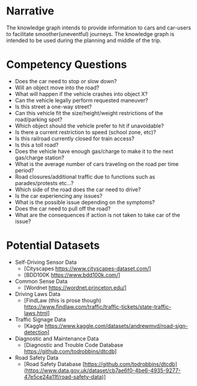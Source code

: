 # Narrative
  The knowledge graph intends to provide information to cars and car-users to facilitate smoother(uneventful) journeys. The knowledge graph is intended to be used during the planning and middle of the trip.
# Competency Questions
* Does the car need to stop or slow down?
* Will an object move into the road?
* What will happen if the vehicle crashes into object X?
* Can the vehicle legally perform requested maneuver?
* Is this street a one-way street?
* Can this vehicle fit the size/height/weight restrictions of the road/parking spot?
* Which object should the vehicle prefer to hit if unavoidable?
* Is there a current restriction to speed (school zone, etc)?
* Is this railroad currently closed for train access?
* Is this a toll road?
* Does the vehicle have enough gas/charge to make it to the next gas/charge station?
* What is the average number of cars traveling on the road per time period?
* Road closures/additional traffic due to functions such as parades/protests etc...?
* Which side of the road does the car need to drive?
* Is the car experiencing any issues?
* What is the possible issue depending on the symptoms?
* Does the car need to pull off the road?
* What are the consequences if action is not taken to take car of the issue?

# Potential Datasets
* Self-Driving Sensor Data
  * [Cityscapes https://www.cityscapes-dataset.com/]
  * [BDD100K https://www.bdd100k.com/]
* Common Sense Data
  * [Wordnet https://wordnet.princeton.edu/]
* Driving Laws Data
  * [FindLaw (this is prose though) https://www.findlaw.com/traffic/traffic-tickets/state-traffic-laws.html]
* Traffic Signage Data
  * [Kaggle https://www.kaggle.com/datasets/andrewmvd/road-sign-detection]
* Diagnostic and Maintenance Data  
  * [Diagnostic and Trouble Code Database https://github.com/todrobbins/dtcdb] 
* Road Safety Data  
  * [Road Safety Database [https://github.com/todrobbins/dtcdb](https://www.data.gov.uk/dataset/cb7ae6f0-4be6-4935-9277-47e5ce24a11f/road-safety-data)] 
